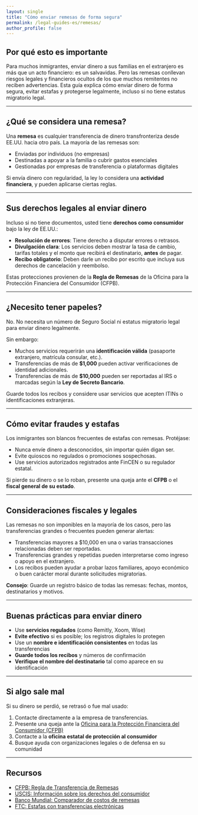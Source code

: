 ```yaml
---
layout: single
title: "Cómo enviar remesas de forma segura"
permalink: /legal-guides-es/remesas/
author_profile: false
---
```


## Por qué esto es importante

Para muchos inmigrantes, enviar dinero a sus familias en el extranjero es más que un acto financiero: es un salvavidas. Pero las remesas conllevan riesgos legales y financieros ocultos de los que muchos remitentes no reciben advertencias. Esta guía explica cómo enviar dinero de forma segura, evitar estafas y protegerse legalmente, incluso si no tiene estatus migratorio legal.

---

## ¿Qué se considera una remesa?

Una **remesa** es cualquier transferencia de dinero transfronteriza desde EE.UU. hacia otro país. La mayoría de las remesas son:

- Enviadas por individuos (no empresas)
- Destinadas a apoyar a la familia o cubrir gastos esenciales
- Gestionadas por empresas de transferencia o plataformas digitales

Si envía dinero con regularidad, la ley lo considera una **actividad financiera**, y pueden aplicarse ciertas reglas.

---

## Sus derechos legales al enviar dinero

Incluso si no tiene documentos, usted tiene **derechos como consumidor** bajo la ley de EE.UU.:

- **Resolución de errores**: Tiene derecho a disputar errores o retrasos.
- **Divulgación clara**: Los servicios deben mostrar la tasa de cambio, tarifas totales y el monto que recibirá el destinatario, **antes** de pagar.
- **Recibo obligatorio**: Deben darle un recibo por escrito que incluya sus derechos de cancelación y reembolso.

Estas protecciones provienen de la **Regla de Remesas** de la Oficina para la Protección Financiera del Consumidor (CFPB).

---

## ¿Necesito tener papeles?

No. No necesita un número de Seguro Social ni estatus migratorio legal para enviar dinero legalmente.

Sin embargo:

- Muchos servicios requerirán una **identificación válida** (pasaporte extranjero, matrícula consular, etc.).
- Transferencias de más de **$1,000** pueden activar verificaciones de identidad adicionales.
- Transferencias de más de **$10,000** pueden ser reportadas al IRS o marcadas según la **Ley de Secreto Bancario**.

Guarde todos los recibos y considere usar servicios que acepten ITINs o identificaciones extranjeras.

---

## Cómo evitar fraudes y estafas

Los inmigrantes son blancos frecuentes de estafas con remesas. Protéjase:

- Nunca envíe dinero a desconocidos, sin importar quién digan ser.
- Evite quioscos no regulados o promociones sospechosas.
- Use servicios autorizados registrados ante FinCEN o su regulador estatal.

Si pierde su dinero o se lo roban, presente una queja ante el **CFPB** o el **fiscal general de su estado**.

---

## Consideraciones fiscales y legales

Las remesas no son imponibles en la mayoría de los casos, pero las transferencias grandes o frecuentes pueden generar alertas:

- Transferencias mayores a $10,000 en una o varias transacciones relacionadas deben ser reportadas.
- Transferencias grandes y repetidas pueden interpretarse como ingreso o apoyo en el extranjero.
- Los recibos pueden ayudar a probar lazos familiares, apoyo económico o buen carácter moral durante solicitudes migratorias.

**Consejo**: Guarde un registro básico de todas las remesas: fechas, montos, destinatarios y motivos.

---

## Buenas prácticas para enviar dinero

- Use **servicios regulados** (como Remitly, Xoom, Wise)
- **Evite efectivo** si es posible; los registros digitales lo protegen
- Use un **nombre e identificación consistentes** en todas las transferencias
- **Guarde todos los recibos** y números de confirmación
- **Verifique el nombre del destinatario** tal como aparece en su identificación

---

## Si algo sale mal

Si su dinero se perdió, se retrasó o fue mal usado:

1. Contacte directamente a la empresa de transferencias.
2. Presente una queja ante la [Oficina para la Protección Financiera del Consumidor (CFPB)](https://www.consumerfinance.gov/complaint/)
3. Contacte a la **oficina estatal de protección al consumidor**
4. Busque ayuda con organizaciones legales o de defensa en su comunidad

---

## Recursos

- [CFPB: Regla de Transferencia de Remesas](https://www.consumerfinance.gov/)
- [USCIS: Información sobre los derechos del consumidor](https://www.uscis.gov/)
- [Banco Mundial: Comparador de costos de remesas](https://remittanceprices.worldbank.org/)
- [FTC: Estafas con transferencias electrónicas](https://consumer.ftc.gov/)